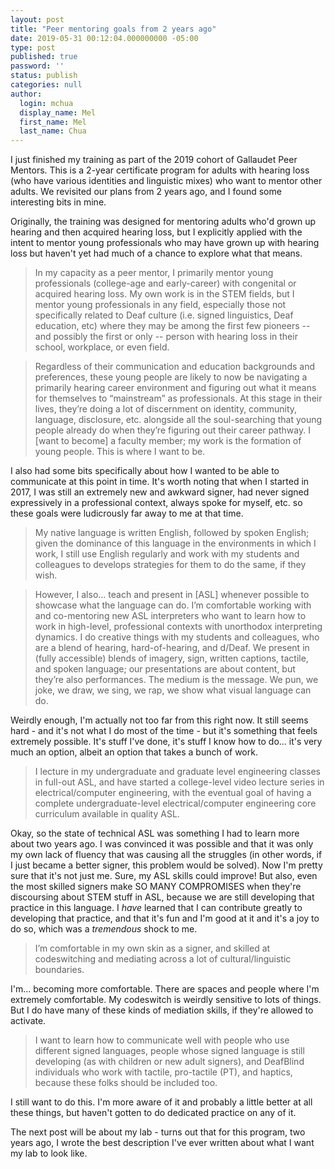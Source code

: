 ```yaml
---
layout: post
title: "Peer mentoring goals from 2 years ago"
date: 2019-05-31 00:12:04.000000000 -05:00
type: post
published: true
password: ''
status: publish
categories: null
author:
  login: mchua
  display_name: Mel
  first_name: Mel
  last_name: Chua
---
```


I just finished my training as part of the 2019 cohort of Gallaudet Peer Mentors. This is a 2-year certificate program for adults with hearing loss (who have various identities and linguistic mixes) who want to mentor other adults. We revisited our plans from 2 years ago, and I found some interesting bits in mine.

Originally, the training was designed for mentoring adults who'd grown up hearing and then acquired hearing loss, but I explicitly applied with the intent to mentor young professionals who may have grown up with hearing loss but haven't yet had much of a chance to explore what that means.

> In my capacity as a peer mentor, I primarily mentor young professionals (college-age and early-career) with congenital or acquired hearing loss. My own work is in the STEM fields, but I mentor young professionals in any field, especially those not specifically related to Deaf culture (i.e. signed linguistics, Deaf education, etc) where they may be among the first few pioneers -- and possibly the first or only -- person with hearing loss in their school, workplace, or even field.

> Regardless of their communication and education backgrounds and preferences, these young people are likely to now be navigating a primarily hearing career environment and figuring out what it means for themselves to “mainstream” as professionals. At this stage in their lives, they’re doing a lot of discernment on identity, community, language, disclosure, etc. alongside all the soul-searching that young people already do when they’re figuring out their career pathway. I [want to become] a faculty member; my work is the formation of young people. This is where I want to be.

I also had some bits specifically about how I wanted to be able to communicate at this point in time. It's worth noting that when I started in 2017, I was still an extremely new and awkward signer, had never signed expressively in a professional context, always spoke for myself, etc. so these goals were ludicrously far away to me at that time.

> My native language is written English, followed by spoken English; given the dominance of this language in the environments in which I work, I still use English regularly and work with my students and colleagues to develops strategies for them to do the same, if they wish.

> However, I also... teach and present in [ASL] whenever possible to showcase what the language can do. I’m comfortable working with and co-mentoring new ASL interpreters who want to learn how to work in high-level, professional contexts with unorthodox interpreting dynamics. I do creative things with my students and colleagues, who are a blend of hearing, hard-of-hearing, and d/Deaf. We present in (fully accessible) blends of imagery, sign, written captions, tactile, and spoken language; our presentations are about content, but they’re also performances. The medium is the message. We pun, we joke, we draw, we sing, we rap, we show what visual language can do. 

Weirdly enough, I'm actually not too far from this right now. It still seems hard - and it's not what I do most of the time - but it's something that feels extremely possible. It's stuff I've done, it's stuff I know how to do... it's very much an option, albeit an option that takes a bunch of work.

> I lecture in my undergraduate and graduate level engineering classes in full-out ASL, and have started a college-level video lecture series in electrical/computer engineering, with the eventual goal of having a complete undergraduate-level electrical/computer engineering core curriculum available in quality ASL.

Okay, so the state of technical ASL was something I had to learn more about two years ago. I was convinced it was possible and that it was only my own lack of fluency that was causing all the struggles (in other words, if I just became a better signer, this problem would be solved). Now I'm pretty sure that it's not just me. Sure, my ASL skills could improve! But also, even the most skilled signers make SO MANY COMPROMISES when they're discoursing about STEM stuff in ASL, because we are still developing that practice in this language. I _have_ learned that I can contribute greatly to developing that practice, and that it's fun and I'm good at it and it's a joy to do so, which was a _tremendous_ shock to me.

>  I’m comfortable in my own skin as a signer, and skilled at codeswitching and mediating across a lot of cultural/linguistic boundaries.

I'm... becoming more comfortable. There are spaces and people where I'm extremely comfortable. My codeswitch is weirdly sensitive to lots of things. But I do have many of these kinds of mediation skills, if they're allowed to activate.

> I want to learn how to communicate well with people who use different signed languages, people whose signed language is still developing (as with children or new adult signers), and DeafBlind individuals who work with tactile, pro-tactile (PT), and haptics, because these folks should be included too.

I still want to do this. I'm more aware of it and probably a little better at all these things, but haven't gotten to do dedicated practice on any of it.

The next post will be about my lab - turns out that for this program, two years ago, I wrote the best description I've ever written about what I want my lab to look like.
